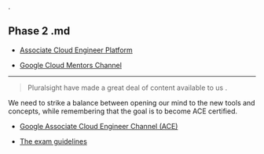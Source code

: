 

.

## Phase 2 .md


- [ Associate Cloud Engineer Platform ](https://app.pluralsight.com/search/?q=AWS%20Certified%20Solutions%20Architect%20-%20Associate%20SAA-C02&type=conference%2Cvideo-course%2Cguide%2Cwebinar%2Cpath%2Cassessment&m_sort=relevance&query_id=23ff59af-e6bb-4ea7-b890-3ac4d07bfbe5&source=flyout)


- [Google Cloud Mentors Channel](https://community.andela.com/c/ask-google-cloud-mentors)



--------------


 > Pluralsight have made a great deal of content available to us .


We  need to strike a balance between opening our mind to the new tools and concepts, while remembering that the goal is to become ACE certified. 



- [Google Associate Cloud Engineer Channel (ACE) ](https://app.pluralsight.com/channels/details/af513717-286c-4c27-ab58-1095473a8760)

- [The exam guidelines ](https://cloud.google.com/certification/guides/cloud-engineer)
